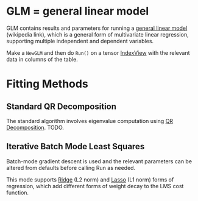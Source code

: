 # GLM = general linear model

GLM contains results and parameters for running a [general linear model](https://en.wikipedia.org/wiki/General_linear_model) (wikipedia link), which is a general form of multivariate linear regression, supporting multiple independent and dependent variables.

Make a `NewGLM` and then do `Run()` on a tensor [IndexView](../table/IndexView) with the relevant data in columns of the table.

# Fitting Methods

## Standard QR Decomposition

The standard algorithm involves eigenvalue computation using [QR Decomposition](https://en.wikipedia.org/wiki/QR_decomposition).  TODO.

## Iterative Batch Mode Least Squares

Batch-mode gradient descent is used and the relevant parameters can be altered from defaults before calling Run as needed.

This mode supports [Ridge](https://en.wikipedia.org/wiki/Ridge_regression) (L2 norm) and [Lasso](https://en.wikipedia.org/wiki/Lasso_(statistics)) (L1 norm) forms of regression, which add different forms of weight decay to the LMS cost function.

